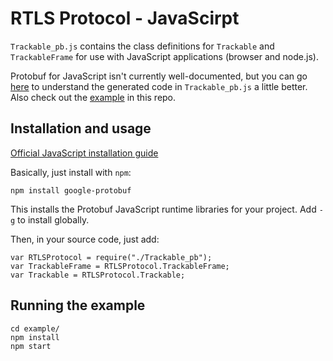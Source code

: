 # RTLS Protocol - JavaScirpt

`Trackable_pb.js` contains the class definitions for `Trackable` and `TrackableFrame`
for use with JavaScript applications (browser and node.js).

Protobuf for JavaScript isn't currently well-documented, but you can go [here](https://developers.google.com/protocol-buffers/docs/reference/python-generated) to understand the generated code in `Trackable_pb.js` a little better. Also check out the [example](./example) in this repo.

## Installation and usage

[Official JavaScript installation guide](https://github.com/protocolbuffers/protobuf/tree/master/js)

Basically, just install with `npm`:

    npm install google-protobuf

This installs the Protobuf JavaScript runtime libraries for your project. Add `-g` to install globally.

Then, in your source code, just add:

    var RTLSProtocol = require("./Trackable_pb");
    var TrackableFrame = RTLSProtocol.TrackableFrame;
    var Trackable = RTLSProtocol.Trackable;

## Running the example

    cd example/
    npm install
    npm start
